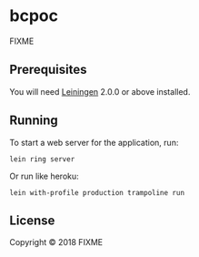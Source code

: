 # bcpoc

FIXME

## Prerequisites

You will need [Leiningen][] 2.0.0 or above installed.

[leiningen]: https://github.com/technomancy/leiningen

## Running

To start a web server for the application, run:

    lein ring server

Or run like heroku:

	lein with-profile production trampoline run

## License

Copyright © 2018 FIXME
